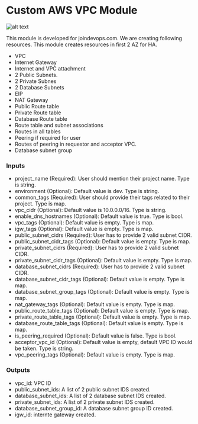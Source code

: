 # Custom AWS VPC Module

 ![alt text](image/vpc.jpg)

 This module is developed for joindevops.com. We are creating following resources. This module creates resources in first 2 AZ for HA.

 * VPC
 * Internet Gateway
 * Internet and VPC attachment
 * 2 Public Subnets.
 * 2 Private Subnes
 * 2 Database Subnets
 * EIP
 * NAT Gateway
 * Public Route table
 * Private Route table
 * Database Route table
 * Route table and subnet associations
 * Routes in all tables
 * Peering if required for user
 * Routes of peering in requestor and acceptor VPC.
 * Database subnet group

 ### Inputs
 * project_name (Required): User should mention their project name. Type is string.
 * environment (Optional): Default value is dev. Type is string.
 * common_tags (Required): User should provide their tags related to their project. Type is map.
 * vpc_cidr (Optional): Default value is 10.0.0.0/16. Type is string.
 * enable_dns_hostnames (Optional): Default value is true. Type is bool.
 * vpc_tags (Optional): Default value is empty. Type is map.
 * igw_tags (Optional): Default value is empty. Type is map.
 * public_subnet_cidrs (Required): User has to provide 2 valid subnet CIDR.
 * public_subnet_cidr_tags (Optional): Default value is empty. Type is map.
 * private_subnet_cidrs (Required): User has to provide 2 valid subnet CIDR.
 * private_subnet_cidr_tags (Optional): Default value is empty. Type is map.
 * database_subnet_cidrs (Required): User has to provide 2 valid subnet CIDR.
 * database_subnet_cidr_tags (Optional): Default value is empty. Type is map.
 * database_subnet_group_tags (Optional): Default value is empty. Type is map.
 * nat_gateway_tags (Optional): Default value is empty. Type is map.
 * public_route_table_tags (Optional): Default value is empty. Type is map.
 * private_route_table_tags (Optional): Default value is empty. Type is map.
 * database_route_table_tags (Optional): Default value is empty. Type is map.
 * is_peering_required (Optional): Default value is false. Type is bool.
 * acceptor_vpc_id (Optional): Default value is empty, default VPC ID would be taken. Type is string.
 * vpc_peering_tags (Optional): Default value is empty. Type is map.
 
 ### Outputs
 * vpc_id: VPC ID
 * public_subnet_ids: A list of 2 public subnet IDS created.
 * database_subnet_ids: A list of 2 database subnet IDS created.
 * private_subnet_ids: A list of 2 private subnet IDS created.
 * database_subnet_group_id: A database subnet group ID created.
 * igw_id: internte gateway created.